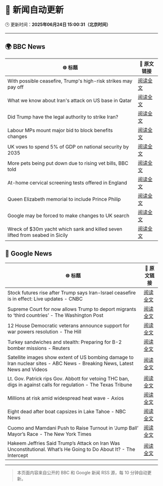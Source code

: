 # 🧠 新闻自动更新

🕒 更新时间：**2025年06月24日 15:00:31（北京时间）**

---

## 🌍 BBC News

| 🌐 标题 | 🔗 原文链接 |
|--------|-------------|
| With possible ceasefire, Trump's high-risk strikes may pay off | [阅读全文](https://www.bbc.com/news/articles/cdr3yxgjd6ro) |
| What we know about Iran's attack on US base in Qatar | [阅读全文](https://www.bbc.com/news/articles/cdjxdgjpd48o) |
| Did Trump have the legal authority to strike Iran? | [阅读全文](https://www.bbc.com/news/articles/c4gkw04yze1o) |
| Labour MPs mount major bid to block benefits changes | [阅读全文](https://www.bbc.com/news/articles/c8d6947ej5ro) |
| UK vows to spend 5% of GDP on national security by 2035 | [阅读全文](https://www.bbc.com/news/articles/c07dk90d94vo) |
| More pets being put down due to rising vet bills, BBC told | [阅读全文](https://www.bbc.com/news/articles/ce9xjmz70m5o) |
| At-home cervical screening tests offered in England | [阅读全文](https://www.bbc.com/news/articles/czxe8g98vq8o) |
| Queen Elizabeth memorial to include Prince Philip | [阅读全文](https://www.bbc.com/news/articles/cy8g98zxgg6o) |
| Google may be forced to make changes to UK search | [阅读全文](https://www.bbc.com/news/articles/cy4ym77rkgeo) |
| Wreck of $30m yacht which sank and killed seven lifted from seabed in Sicily | [阅读全文](https://www.bbc.com/news/articles/crrq0w8evnjo) |

## 📰 Google News

| 🌐 标题 | 🔗 原文链接 |
|--------|-------------|
| Stock futures rise after Trump says Iran-Israel ceasefire is in effect: Live updates - CNBC | [阅读全文](https://news.google.com/rss/articles/CBMid0FVX3lxTE9GU3lyc2NhZG1LeVR3N3FNWDVheGtidGtSMm1QdGlDcVlVZ0YtcWdQY2lFRS0wRlktQXJSeGNqOWpubEJFdDdFa1Z6R3UzWURnSHlWaS1pRHZRV3dZbTU3T0VEZFQ1SHBaOVdxU09WMjlfWjF6U01Z0gF8QVVfeXFMTXMzMDdXYXg0MWxHblpZdHJTT01tNlFpMkYtTnVMajliZlR6VU8tSE5vZS1DTDdOTlR1UXplNmVjS3VsSGpyVXFnQmllSDNPVU1jaVJLTFVsQ1ZWeHBBaDJZSHBSdF9oSVFzTGFWRGdLZU5XWTJQdWlLM1dtQg?oc=5) |
| Supreme Court for now allows Trump to deport migrants to ‘third countries’ - The Washington Post | [阅读全文](https://news.google.com/rss/articles/CBMirwFBVV95cUxQc0lIWjBMSi00TTF3bmxrOXdua0x6S3BzMGJjLWltdWNtMUw1Y1phREZ3bkZtVXgtbUlzeWRGSEk5UGtrSXhMQzI2VjN1NVVZRkRPMXMtSk5DMllDYXZMNEFWbklfT3p0TmdvZnNkT1pua3htc3ZQN0dqT0FZRDBGcGtvVDdjZk1CY2lHZmcyQUluYjJpd2U1dGF1d09QWGZqcHNwN2VJOXFYS1ZHeFJR?oc=5) |
| 12 House Democratic veterans announce support for war powers resolution - The Hill | [阅读全文](https://news.google.com/rss/articles/CBMikwFBVV95cUxNYldRR29QSThYU3o0X3FJM1d0WXc3WTVMc1hVNmRISTlVZm5DV2syck1BdzRCSDdRRExCZGxiWE9pMHdmeUtuZ05ZWWV6Zkhoaldqc3FCWDJvUzRwSXFDSWdwQ3ZLbmp6Mmc5Z1pkVGItV1NMS2tPMlJrRHJ4dWx2RHVZZFFRUzRnWjZIVWM5dXptQ3PSAZgBQVVfeXFMTjFwN000MUo1MUYtN3BqOXlON0hOVG9SMmxObVZ6b01XdXMzLWtJM0RLSE9id2tCNWJubXotVnBYWkxxR2dYUWFzT24tVmVnQjhORnhBNnhmWTdrWUN1T3VBVjRnUVNoajFNNXZuRHYzWUFVNm5wNzRtQllEcmhWZGJFWHM2Y25kcHdJenJmckJKTk9LUkVSWko?oc=5) |
| Turkey sandwiches and stealth: Preparing for B-2 bomber missions - Reuters | [阅读全文](https://news.google.com/rss/articles/CBMiugFBVV95cUxPMU5WTUZJOTFrVGFpZ3hITUJNZGs1YnhlLTdsZ1lEVzhaS21TRl83RWFqWnEwSnJLWS10M3cyYllwWFV3bWtpRnlQY0xVZUs3LWdGMndqQU5EMDNIMDYwMEp2TkhqMnNRZ1ZDWFZvdmZPaC1XUzFHUUhYWHVyOU40Y0Ywc2c3Q2ZabFhlaUljNkxtYzYtRWZBTVI3S2g1eHh1dGJBT0VZZlg0S0pDMHVQbkNzUVdOaGV3dWc?oc=5) |
| Satellite images show extent of US bombing damage to Iran nuclear sites - ABC News - Breaking News, Latest News and Videos | [阅读全文](https://news.google.com/rss/articles/CBMiqwFBVV95cUxPbnFVNDVRVk81ZDBNOW93UTVpYWtUeVpxQkU5MDZFY1hGMjN3bkR5d2tXSFcySkdIa3pTWWlOdnh4WDI5cGFWcGRYSWgybkN1YmZ3clVjXzZrREZBeHMwNDk5akFBeWVudGYxYWtyQ2g5bU82ZGRmb0UyZFVNaWVLQ05feWVYUDJnTWRMbkNNSkt4U0JjeTFuOGduanRWenlfMGtlOThaUmJXZkHSAbABQVVfeXFMTmQ2cnkxNjZzY0dxTUZhZG82b0hVNks2M3N2RXQzbm5MeE1NXzBHOTh2bHJrTmxqcTRrdnduZlFUZkRaVTJiaTdacVRkNFBVcEg2SmxvOGtBa0FXUy1tS0VValVKSF95azBYVkR6LUlCU2E1T1dIU0Z3WTVaTXhLNUJXOHg2dlhpa0tBdjVhUTB1NEZlTGYxakRCeGtMY2NqLWN4M1JfbXdVWUxob1BabWg?oc=5) |
| Lt. Gov. Patrick rips Gov. Abbott for vetoing THC ban, digs in against calls for regulation - The Texas Tribune | [阅读全文](https://news.google.com/rss/articles/CBMikgFBVV95cUxQdFZBRTdKalkxeFNCNEg3alA0QUUxQ1htelFyemhwc0o2aUZ5dDBsTnppSUlZbFVxMzlwUTRhZXJIa3VHOF9CYmdxaEoyVWg5cVpYRHc3dndJdXhrVG1ud1AwcjNEX2IyaHh5eGRFd093LXFoY09YU1lIX3k1bFRqcWREZjdkbWowNGNxa1lYU1ZPZw?oc=5) |
| Millions at risk amid widespread heat wave - Axios | [阅读全文](https://news.google.com/rss/articles/CBMiVEFVX3lxTE80MEVRNzRsSmJTSC10M29hZ0FTaGxtMEUxRzVWdk1nanBwdGI5Z19Bb0N6clFhVTlEdjQ3UWVTUnhjVDNicWtZU2N0Y2NGVFZtVXpHdw?oc=5) |
| Eight dead after boat capsizes in Lake Tahoe - NBC News | [阅读全文](https://news.google.com/rss/articles/CBMikwFBVV95cUxQRE5pYmZMSFk0N2pSSlFTRFFrZV85QXNtUFJfYXBFWTFfS2l1UXVaMHVWT2xLUG1pRkl0Y0VycE5SWmF2R3NxSzdkSVZ1Q2V6dTNkZjRudDcxUDRTaHNWTkt5bU1GVlFPM2FXWE5lU2ZYMUM4VklXbDVSaGRqdUZzSDhidDlZX0hBQllocEl3WFRGeVXSAVZBVV95cUxQUTNRdEZLSEhkVXA2ZVdaOEI0UDJZVnp2U0lhS21OSC1VWlg2M2FYOHQ2a28zd0dzeWhnYTcxSEUxc0hCdmprSHlubTZHTXpocTFTcHhiQQ?oc=5) |
| Cuomo and Mamdani Push to Raise Turnout in ‘Jump Ball’ Mayor’s Race - The New York Times | [阅读全文](https://news.google.com/rss/articles/CBMiggFBVV95cUxOMTNrQ25IMkVSRVNxNE1yNmhRZGY4NFR6U1hxVTBmR2FDckxJc19OV0Zza1Iza0NvUlB4cHlUZUxCS3VLNkJXbHA4MFNCLUVGOUNqT1ZTbHBlMDU2UHdMcEtxeDZ0a1R5bzMyVnNSbmU1NThqNG1QVi1JT0NibHdYU3Nn?oc=5) |
| Hakeem Jeffries Said Trump’s Attack on Iran Was Unconstitutional. What’s He Going to Do About It? - The Intercept | [阅读全文](https://news.google.com/rss/articles/CBMigwFBVV95cUxNU1cyY3FOOEc0UmVvbG1JR1AtY0RoVVdoSlBjVElsNUJHRDNpM1QzWDQ4Xzc3bUVHR0VPZjNYMjR5UDBkVkRXMEVqbmpSbzNKM25zbG9aQ2pHY0NmSVBBWjZQSDZYRkh3S1VScm4zYmhMNkdMZjhxRDJBdm1BVnYzclZsVQ?oc=5) |

---
> 本页面内容来自公开的 BBC 和 Google 新闻 RSS 源，每 10 分钟自动更新。
